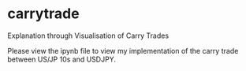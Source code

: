 # carrytrade
Explanation through Visualisation of Carry Trades

Please view the ipynb file to view my implementation of the carry trade between US/JP 10s and USDJPY.
